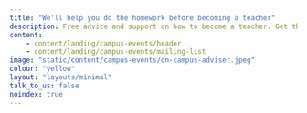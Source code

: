 ```yaml
---
title: "We'll help you do the homework before becoming a teacher"
description: Free advice and support on how to become a teacher. Get the latest information sent straight to your inbox.
content:
    - content/landing/campus-events/header
    - content/landing/campus-events/mailing-list
image: "static/content/campus-events/on-campus-adviser.jpeg"
colour: "yellow"
layout: "layouts/minimal"
talk_to_us: false
noindex: true
---
```

